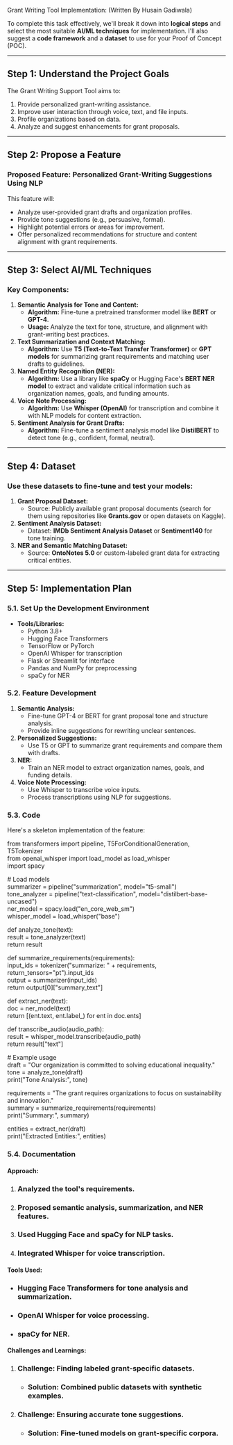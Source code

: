 Grant Writing Tool Implementation:       (Written By Husain Gadiwala) 

To complete this task effectively, we'll break it down into **logical steps** and select the most suitable **AI/ML techniques** for implementation. I'll also suggest a **code framework** and a **dataset** to use for your Proof of Concept (POC).

---

## **Step 1: Understand the Project Goals**

The Grant Writing Support Tool aims to:

1. Provide personalized grant-writing assistance.  
2. Improve user interaction through voice, text, and file inputs.  
3. Profile organizations based on data.  
4. Analyze and suggest enhancements for grant proposals.

---

## **Step 2: Propose a Feature**

### **Proposed Feature: Personalized Grant-Writing Suggestions Using NLP**

This feature will:

* Analyze user-provided grant drafts and organization profiles.  
* Provide tone suggestions (e.g., persuasive, formal).  
* Highlight potential errors or areas for improvement.  
* Offer personalized recommendations for structure and content alignment with grant requirements.

---

## **Step 3: Select AI/ML Techniques**

### **Key Components:**

1. **Semantic Analysis for Tone and Content:**  
   * **Algorithm:** Fine-tune a pretrained transformer model like **BERT** or **GPT-4**.  
   * **Usage:** Analyze the text for tone, structure, and alignment with grant-writing best practices.  
2. **Text Summarization and Context Matching:**  
   * **Algorithm:** Use **T5 (Text-to-Text Transfer Transformer)** or **GPT models** for summarizing grant requirements and matching user drafts to guidelines.  
3. **Named Entity Recognition (NER):**  
   * **Algorithm:** Use a library like **spaCy** or Hugging Face's **BERT NER model** to extract and validate critical information such as organization names, goals, and funding amounts.  
4. **Voice Note Processing:**  
   * **Algorithm:** Use **Whisper (OpenAI)** for transcription and combine it with NLP models for content extraction.  
5. **Sentiment Analysis for Grant Drafts:**  
   * **Algorithm:** Fine-tune a sentiment analysis model like **DistilBERT** to detect tone (e.g., confident, formal, neutral).

---

## **Step 4: Dataset**

### **Use these datasets to fine-tune and test your models:**

1. **Grant Proposal Dataset:**  
   * Source: Publicly available grant proposal documents (search for them using repositories like **Grants.gov** or open datasets on Kaggle).  
2. **Sentiment Analysis Dataset:**  
   * Dataset: **IMDb Sentiment Analysis Dataset** or **Sentiment140** for tone training.  
3. **NER and Semantic Matching Dataset:**  
   * Source: **OntoNotes 5.0** or custom-labeled grant data for extracting critical entities.

---

## **Step 5: Implementation Plan**

### **5.1. Set Up the Development Environment**

* **Tools/Libraries:**  
  * Python 3.8+  
  * Hugging Face Transformers  
  * TensorFlow or PyTorch  
  * OpenAI Whisper for transcription  
  * Flask or Streamlit for interface  
  * Pandas and NumPy for preprocessing  
  * spaCy for NER

### **5.2. Feature Development**

1. **Semantic Analysis:**  
   * Fine-tune GPT-4 or BERT for grant proposal tone and structure analysis.  
   * Provide inline suggestions for rewriting unclear sentences.  
2. **Personalized Suggestions:**  
   * Use T5 or GPT to summarize grant requirements and compare them with drafts.  
3. **NER:**  
   * Train an NER model to extract organization names, goals, and funding details.  
4. **Voice Note Processing:**  
   * Use Whisper to transcribe voice inputs.  
   * Process transcriptions using NLP for suggestions.

### **5.3. Code**

Here's a skeleton implementation of the feature:

from transformers import pipeline, T5ForConditionalGeneration, T5Tokenizer  
from openai\_whisper import load\_model as load\_whisper  
import spacy

\# Load models  
summarizer \= pipeline("summarization", model="t5-small")  
tone\_analyzer \= pipeline("text-classification", model="distilbert-base-uncased")  
ner\_model \= spacy.load("en\_core\_web\_sm")  
whisper\_model \= load\_whisper("base")

def analyze\_tone(text):  
    result \= tone\_analyzer(text)  
    return result

def summarize\_requirements(requirements):  
    input\_ids \= tokenizer("summarize: " \+ requirements, return\_tensors="pt").input\_ids  
    output \= summarizer(input\_ids)  
    return output\[0\]\["summary\_text"\]

def extract\_ner(text):  
    doc \= ner\_model(text)  
    return \[(ent.text, ent.label\_) for ent in doc.ents\]

def transcribe\_audio(audio\_path):  
    result \= whisper\_model.transcribe(audio\_path)  
    return result\["text"\]

\# Example usage  
draft \= "Our organization is committed to solving educational inequality."  
tone \= analyze\_tone(draft)  
print("Tone Analysis:", tone)

requirements \= "The grant requires organizations to focus on sustainability and innovation."  
summary \= summarize\_requirements(requirements)  
print("Summary:", summary)

entities \= extract\_ner(draft)  
print("Extracted Entities:", entities)

### **5.4. Documentation**

#### **Approach:**

1. ### Analyzed the tool's requirements.

2. ### Proposed semantic analysis, summarization, and NER features.

3. ### Used Hugging Face and spaCy for NLP tasks.

4. ### Integrated Whisper for voice transcription.

#### **Tools Used:**

* ### Hugging Face Transformers for tone analysis and summarization.

* ### OpenAI Whisper for voice processing.

* ### spaCy for NER.

#### **Challenges and Learnings:**

1. ### **Challenge:** Finding labeled grant-specific datasets.

   * ### **Solution:** Combined public datasets with synthetic examples.

2. ### **Challenge:** Ensuring accurate tone suggestions.

   * ### **Solution:** Fine-tuned models on grant-specific corpora.

